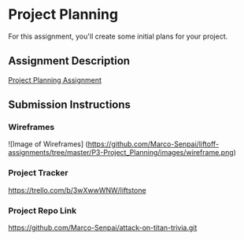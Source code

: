 # Project Planning
For this assignment, you'll create some initial plans for your project.

## Assignment Description
[Project Planning Assignment](https://education.launchcode.org/liftoff/modules/assignments/project-planning)

## Submission Instructions

### Wireframes

![Image of Wireframes] (https://github.com/Marco-Senpai/liftoff-assignments/tree/master/P3-Project_Planning/images/wireframe.png)



### Project Tracker

https://trello.com/b/3wXwwWNW/liftstone

### Project Repo Link

https://github.com/Marco-Senpai/attack-on-titan-trivia.git
